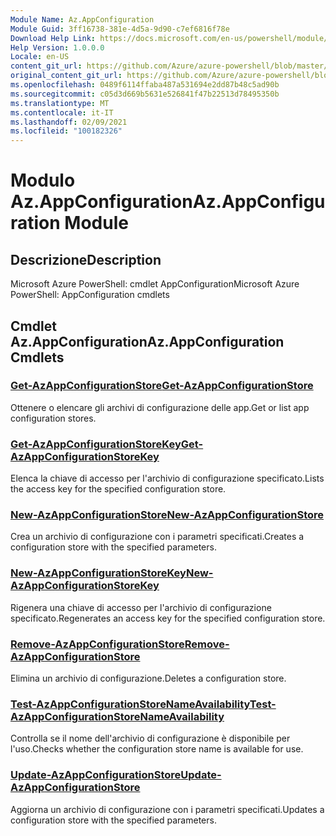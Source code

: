 ```yaml
---
Module Name: Az.AppConfiguration
Module Guid: 3ff16738-381e-4d5a-9d90-c7ef6816f78e
Download Help Link: https://docs.microsoft.com/en-us/powershell/module/az.appconfiguration
Help Version: 1.0.0.0
Locale: en-US
content_git_url: https://github.com/Azure/azure-powershell/blob/master/src/AppConfiguration/help/Az.AppConfiguration.md
original_content_git_url: https://github.com/Azure/azure-powershell/blob/master/src/AppConfiguration/help/Az.AppConfiguration.md
ms.openlocfilehash: 0489f6114ffaba487a531694e2dd87b48c5ad90b
ms.sourcegitcommit: c05d3d669b5631e526841f47b22513d78495350b
ms.translationtype: MT
ms.contentlocale: it-IT
ms.lasthandoff: 02/09/2021
ms.locfileid: "100182326"
---
```

# <span data-ttu-id="5a4d9-101">Modulo Az.AppConfiguration</span><span class="sxs-lookup"><span data-stu-id="5a4d9-101">Az.AppConfiguration Module</span></span>
## <span data-ttu-id="5a4d9-102">Descrizione</span><span class="sxs-lookup"><span data-stu-id="5a4d9-102">Description</span></span>
<span data-ttu-id="5a4d9-103">Microsoft Azure PowerShell: cmdlet AppConfiguration</span><span class="sxs-lookup"><span data-stu-id="5a4d9-103">Microsoft Azure PowerShell: AppConfiguration cmdlets</span></span>

## <span data-ttu-id="5a4d9-104">Cmdlet Az.AppConfiguration</span><span class="sxs-lookup"><span data-stu-id="5a4d9-104">Az.AppConfiguration Cmdlets</span></span>
### [<span data-ttu-id="5a4d9-105">Get-AzAppConfigurationStore</span><span class="sxs-lookup"><span data-stu-id="5a4d9-105">Get-AzAppConfigurationStore</span></span>](Get-AzAppConfigurationStore.md)
<span data-ttu-id="5a4d9-106">Ottenere o elencare gli archivi di configurazione delle app.</span><span class="sxs-lookup"><span data-stu-id="5a4d9-106">Get or list app configuration stores.</span></span>

### [<span data-ttu-id="5a4d9-107">Get-AzAppConfigurationStoreKey</span><span class="sxs-lookup"><span data-stu-id="5a4d9-107">Get-AzAppConfigurationStoreKey</span></span>](Get-AzAppConfigurationStoreKey.md)
<span data-ttu-id="5a4d9-108">Elenca la chiave di accesso per l'archivio di configurazione specificato.</span><span class="sxs-lookup"><span data-stu-id="5a4d9-108">Lists the access key for the specified configuration store.</span></span>

### [<span data-ttu-id="5a4d9-109">New-AzAppConfigurationStore</span><span class="sxs-lookup"><span data-stu-id="5a4d9-109">New-AzAppConfigurationStore</span></span>](New-AzAppConfigurationStore.md)
<span data-ttu-id="5a4d9-110">Crea un archivio di configurazione con i parametri specificati.</span><span class="sxs-lookup"><span data-stu-id="5a4d9-110">Creates a configuration store with the specified parameters.</span></span>

### [<span data-ttu-id="5a4d9-111">New-AzAppConfigurationStoreKey</span><span class="sxs-lookup"><span data-stu-id="5a4d9-111">New-AzAppConfigurationStoreKey</span></span>](New-AzAppConfigurationStoreKey.md)
<span data-ttu-id="5a4d9-112">Rigenera una chiave di accesso per l'archivio di configurazione specificato.</span><span class="sxs-lookup"><span data-stu-id="5a4d9-112">Regenerates an access key for the specified configuration store.</span></span>

### [<span data-ttu-id="5a4d9-113">Remove-AzAppConfigurationStore</span><span class="sxs-lookup"><span data-stu-id="5a4d9-113">Remove-AzAppConfigurationStore</span></span>](Remove-AzAppConfigurationStore.md)
<span data-ttu-id="5a4d9-114">Elimina un archivio di configurazione.</span><span class="sxs-lookup"><span data-stu-id="5a4d9-114">Deletes a configuration store.</span></span>

### [<span data-ttu-id="5a4d9-115">Test-AzAppConfigurationStoreNameAvailability</span><span class="sxs-lookup"><span data-stu-id="5a4d9-115">Test-AzAppConfigurationStoreNameAvailability</span></span>](Test-AzAppConfigurationStoreNameAvailability.md)
<span data-ttu-id="5a4d9-116">Controlla se il nome dell'archivio di configurazione è disponibile per l'uso.</span><span class="sxs-lookup"><span data-stu-id="5a4d9-116">Checks whether the configuration store name is available for use.</span></span>

### [<span data-ttu-id="5a4d9-117">Update-AzAppConfigurationStore</span><span class="sxs-lookup"><span data-stu-id="5a4d9-117">Update-AzAppConfigurationStore</span></span>](Update-AzAppConfigurationStore.md)
<span data-ttu-id="5a4d9-118">Aggiorna un archivio di configurazione con i parametri specificati.</span><span class="sxs-lookup"><span data-stu-id="5a4d9-118">Updates a configuration store with the specified parameters.</span></span>


